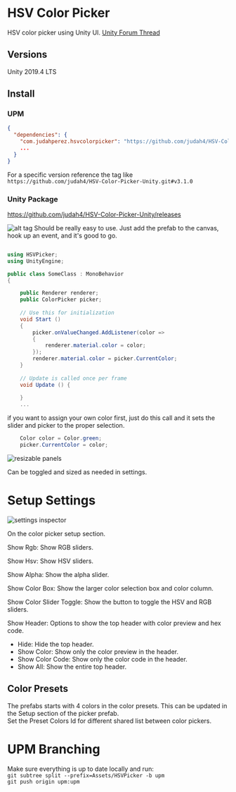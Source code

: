 HSV Color Picker
======================

HSV color picker using Unity UI. [Unity Forum Thread](https://forum.unity.com/threads/color-picker.267043/)

## Versions
Unity 2019.4 LTS

## Install

### UPM

```json
{
  "dependencies": {
    "com.judahperez.hsvcolorpicker": "https://github.com/judah4/HSV-Color-Picker-Unity.git#upm",
    ...
  }
}
```

For a specific version reference the tag like `https://github.com/judah4/HSV-Color-Picker-Unity.git#v3.1.0`

### Unity Package

<https://github.com/judah4/HSV-Color-Picker-Unity/releases>

![alt tag](https://i.imgur.com/Fn2T6Nu.png)
Should be really easy to use. Just add the prefab to the canvas, hook up an event, and it's good to go.
```csharp

using HSVPicker;
using UnityEngine;

public class SomeClass : MonoBehavior
{

	public Renderer renderer;
	public ColorPicker picker;
     
	// Use this for initialization
	void Start ()
	{
		picker.onValueChanged.AddListener(color =>
		{
			renderer.material.color = color;
		});
		renderer.material.color = picker.CurrentColor;
	}
 
	// Update is called once per frame
	void Update () {
 
	}
	...


  ```

if you want to assign your own color first, just do this call and it sets the slider and picker to the proper selection.

```csharp
    Color color = Color.green;
    picker.CurrentColor = color;
```

![resizable panels](https://raw.githubusercontent.com/judah4/HSV-Color-Picker-Unity/master/Docs/MoreFeatures.PNG)

Can be toggled and sized as needed in settings.

# Setup Settings

![settings inspector](https://raw.githubusercontent.com/judah4/HSV-Color-Picker-Unity/master/Docs/SetupSettings.PNG)

On the color picker setup section.

Show Rgb: Show RGB sliders.

Show Hsv: Show HSV sliders.

Show Alpha: Show the alpha slider.

Show Color Box: Show the larger color selection box and color column.

Show Color Slider Toggle: Show the button to toggle the HSV and RGB sliders.

Show Header: Options to show the top header with color preview and hex code.
* Hide: Hide the top header.  
* Show Color: Show only the color preview in the header.  
* Show Color Code: Show only the color code in the header.  
* Show All: Show the entire top header.  

## Color Presets
The prefabs starts with 4 colors in the color presets. This can be updated in the Setup section of the picker prefab.  
Set the Preset Colors Id for different shared list between color pickers.

# UPM Branching

Make sure everything is up to date locally and run:  
`git subtree split --prefix=Assets/HSVPicker -b upm`  
`git push origin upm:upm`  